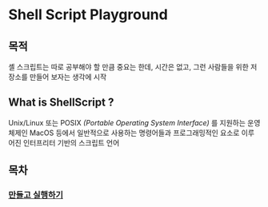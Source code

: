 # Shell Script Playground

## 목적

셸 스크립트는 따로 공부해야 할 만큼 중요는 한데, 시간은 없고, 그런 사람들을 위한 저장소를 만들어 보자는 생각에 시작

## What is ShellScript ?

Unix/Linux 또는 POSIX _(Portable Operating System Interface)_ 를 지원하는 운영체제인 MacOS 등에서 일반적으로 사용하는 명령어들과 프로그래밍적인 요소로 이루어진 인터프리터 기반의 스크립트 언어

## 목차

### [만들고 실행하기](./basic/create-and-execute.md) 